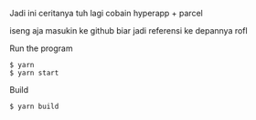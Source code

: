Jadi ini ceritanya tuh lagi cobain hyperapp + parcel

iseng aja masukin ke github biar jadi referensi ke depannya rofl

Run the program
```
$ yarn
$ yarn start
```

Build
```
$ yarn build
```